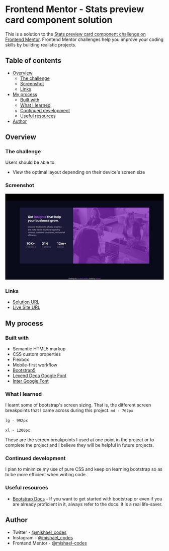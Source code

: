 # Frontend Mentor - Stats preview card component solution

This is a solution to the [Stats preview card component challenge on Frontend Mentor](https://www.frontendmentor.io/challenges/stats-preview-card-component-8JqbgoU62). Frontend Mentor challenges help you improve your coding skills by building realistic projects. 

## Table of contents

- [Overview](#overview)
  - [The challenge](#the-challenge)
  - [Screenshot](#screenshot)
  - [Links](#links)
- [My process](#my-process)
  - [Built with](#built-with)
  - [What I learned](#what-i-learned)
  - [Continued development](#continued-development)
  - [Useful resources](#useful-resources)
- [Author](#author)

## Overview

### The challenge

Users should be able to:

- View the optimal layout depending on their device's screen size

### Screenshot

![](images/screenshot.png)

### Links

- [Solution URL](https://github.com/mishael-codes/stats-preview-card-component-main)
- [Live Site URL](https://mishael-codes.github.io/stats-preview-card-component-main/)

## My process

### Built with

- Semantic HTML5 markup
- CSS custom properties
- Flexbox
- Mobile-first workflow
- [Bootstrap5](https://getbootstrap.com/)
- [Lexend Deca Google Font](https://fonts.google.com/specimen/Lexend+Deca)
- [Inter Google Font](https://fonts.google.com/specimen/Inter)

### What I learned

I learnt some of bootstrap's screen sizing. That is, the different screen breakpoints that I came across during this project.
```md - 762px```

```lg - 992px```

```xl - 1200px```

These are the screen breakpoints I used at one point in the project or to complete the project and I believe they will be helpful in future projects.

### Continued development

I plan to minimize my use of pure CSS and keep on learning bootstrap so as to be more efficient when writing code.

### Useful resources

- [Bootstrap Docs](https://getbootstrap.com/docs/5.3/getting-started/introduction/) - If you want to get started with bootstrap or even if
you are already proficient in it, always refer to the docs. It is a real life-saver. 

## Author

- Twitter - [@mishael_codes](https://www.twitter.com/mishael_codes)
- Instagram - [@mishael_codes](https://www.instagram.com/mishael_codes)
- Frontend Mentor - [@mishael-codes](https://www.frontendmentor.io/profile/mishael-codes)
